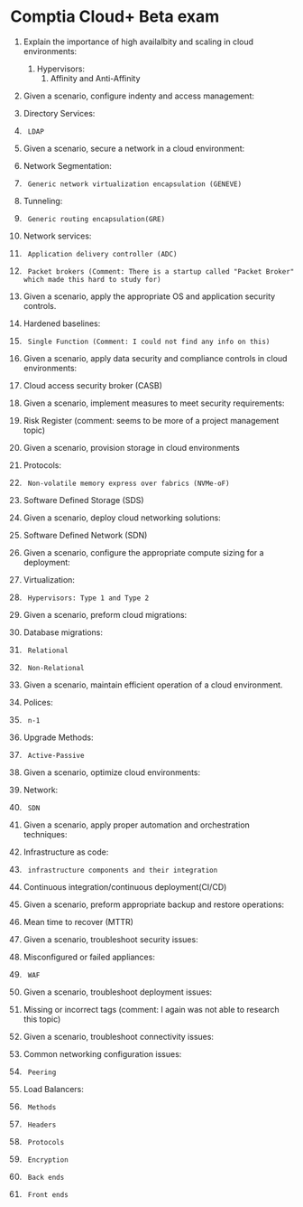 # Comptia Cloud+ Beta exam

1. Explain the importance of high availalbity and scaling in cloud environments:
 	1. Hypervisors: 
		1. Affinity and Anti-Affinity

1. Given a scenario, configure indenty and access management:
1. 	Directory Services: 
1. 		LDAP
 
1.  Given a scenario, secure a network in a cloud environment:
1. 	Network Segmentation: 
1. 		Generic network virtualization encapsulation (GENEVE)
1. 	Tunneling: 
1. 		Generic routing encapsulation(GRE)
1. 	Network services: 
1. 		Application delivery controller (ADC)
1. 		Packet brokers (Comment: There is a startup called "Packet Broker" which made this hard to study for)
 
1.  Given a scenario, apply the appropriate OS and application security controls.
1. 	Hardened baselines: 
1. 		Single Function (Comment: I could not find any info on this)
 
1.  Given a scenario, apply data security and compliance controls in cloud environments:
1. 	Cloud access security broker (CASB)
 
1.  Given a scenario, implement measures to meet security requirements:
1. 	Risk Register (comment: seems to be more of a project management topic)
 
1.  Given a scenario, provision storage in cloud environments
1. 	Protocols: 
1. 		Non-volatile memory express over fabrics (NVMe-oF)
1. 	Software Defined Storage (SDS)
 
1.  Given a scenario, deploy cloud networking solutions:
1. 	Software Defined Network (SDN)
 
1.  Given a scenario, configure the appropriate compute sizing for a deployment:
1. 	Virtualization:
1. 		Hypervisors: Type 1 and Type 2
 
1.  Given a scenario, preform cloud migrations:
1. 	Database migrations:
1. 		Relational
1. 		Non-Relational
 
1.  Given a scenario, maintain efficient operation of a cloud environment.
1. 	Polices:
1. 		n-1 
1. 	Upgrade Methods:
1. 		Active-Passive
 
1.  Given a scenario, optimize cloud environments:
1. 	Network:
1. 		SDN
 
1.  Given a scenario, apply proper automation and orchestration techniques:
1. 	Infrastructure as code:
1. 		infrastructure components and their integration
1. 	Continuous integration/continuous deployment(CI/CD)
 
1.  Given a scenario, preform appropriate backup and restore operations:
1. 	Mean time to recover (MTTR)
 
1.  Given a scenario, troubleshoot security issues:
1. 	Misconfigured or failed appliances:
1. 		WAF
 
1.  Given a scenario, troubleshoot deployment issues:
1. 	Missing or incorrect tags (comment: I again was not able to research this topic)
 
1.  Given a scenario, troubleshoot connectivity issues:
1. 	Common networking configuration issues:
1. 		Peering
1. 	Load Balancers:
1. 		Methods
1. 		Headers
1. 		Protocols
1. 		Encryption
1. 		Back ends
1. 		Front ends
